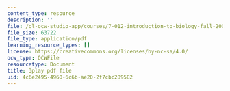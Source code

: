 ```yaml
---
content_type: resource
description: ''
file: /ol-ocw-studio-app/courses/7-012-introduction-to-biology-fall-2004/4c6e249549606c6bae202f7cbc289582_ARjSihLe1K8.pdf
file_size: 63722
file_type: application/pdf
learning_resource_types: []
license: https://creativecommons.org/licenses/by-nc-sa/4.0/
ocw_type: OCWFile
resourcetype: Document
title: 3play pdf file
uid: 4c6e2495-4960-6c6b-ae20-2f7cbc289582
---
```

